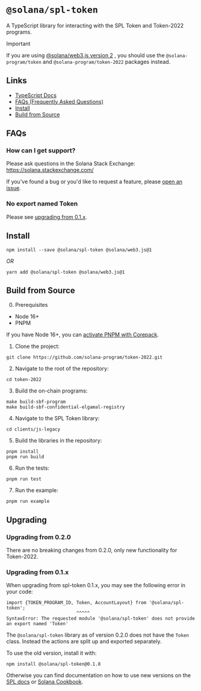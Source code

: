 # `@solana/spl-token`

A TypeScript library for interacting with the SPL Token and Token-2022 programs.

> [!IMPORTANT]  
> If you are using [@solana/web3.js version 2](https://github.com/solana-labs/solana-web3.js/?tab=readme-ov-file#whats-new-in-version-20)
> , you should use the `@solana-program/token` and `@solana-program/token-2022` 
> packages instead.

## Links

- [TypeScript Docs](https://solana-labs.github.io/solana-program-library/token/js/)
- [FAQs (Frequently Asked Questions)](#faqs)
- [Install](#install)
- [Build from Source](#build-from-source)

## FAQs

### How can I get support?

Please ask questions in the Solana Stack Exchange: https://solana.stackexchange.com/

If you've found a bug or you'd like to request a feature, please
[open an issue](https://github.com/solana-labs/solana-program-library/issues/new).

### No export named Token

Please see [upgrading from 0.1.x](#upgrading-from-01x).

## Install

```shell
npm install --save @solana/spl-token @solana/web3.js@1
```
_OR_
```shell
yarn add @solana/spl-token @solana/web3.js@1
```

## Build from Source

0. Prerequisites

* Node 16+
* PNPM

If you have Node 16+, you can [activate PNPM with Corepack](https://pnpm.io/installation#using-corepack).

1. Clone the project:
```shell
git clone https://github.com/solana-program/token-2022.git
```

2. Navigate to the root of the repository:
```shell
cd token-2022
```

3. Build the on-chain programs:
```shell
make build-sbf-program
make build-sbf-confidential-elgamal-registry
```

4. Navigate to the SPL Token library:
```shell
cd clients/js-legacy
```

5. Build the libraries in the repository:
```shell
pnpm install
pnpm run build
```

6. Run the tests:
```shell
pnpm run test
```

7. Run the example:
```shell
pnpm run example
```

## Upgrading

### Upgrading from 0.2.0

There are no breaking changes from 0.2.0, only new functionality for Token-2022.

### Upgrading from 0.1.x

When upgrading from spl-token 0.1.x, you may see the following error in your code:

```
import {TOKEN_PROGRAM_ID, Token, AccountLayout} from '@solana/spl-token';
                          ^^^^^
SyntaxError: The requested module '@solana/spl-token' does not provide an export named 'Token'
```

The `@solana/spl-token` library as of version 0.2.0 does not have the `Token`
class. Instead the actions are split up and exported separately.

To use the old version, install it with:

```
npm install @solana/spl-token@0.1.8
```

Otherwise you can find documentation on how to use new versions on the
[SPL docs](https://spl.solana.com/token) or
[Solana Cookbook](https://solanacookbook.com/references/token.html).
